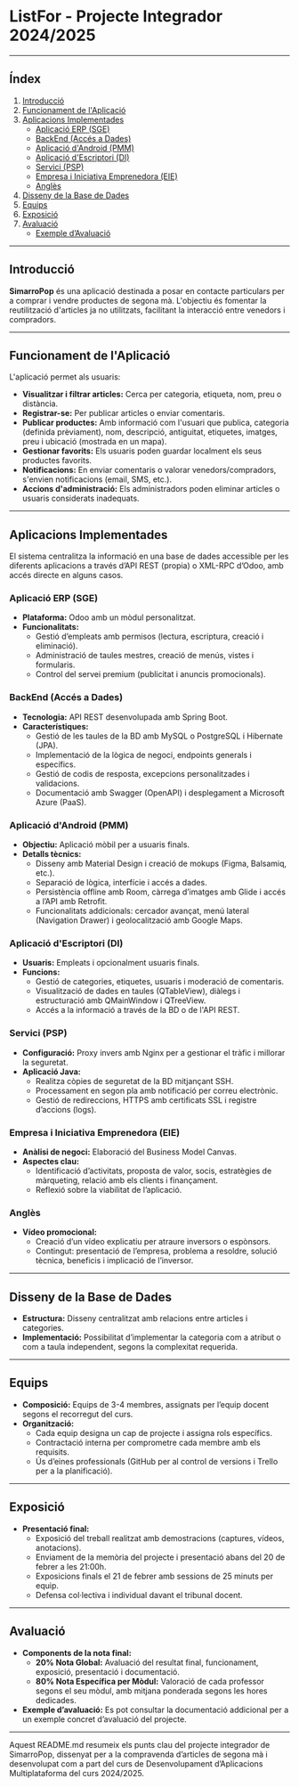 # ListFor - Projecte Integrador 2024/2025

---

## Índex

1. [Introducció](#introducció)
2. [Funcionament de l'Aplicació](#funcionament-de-laplicació)
3. [Aplicacions Implementades](#aplicacions-implementades)
   - [Aplicació ERP (SGE)](#aplicació-erp-sge)
   - [BackEnd (Accés a Dades)](#backend-accés-a-dades)
   - [Aplicació d'Android (PMM)](#aplicació-dandroid-pmm)
   - [Aplicació d'Escriptori (DI)](#aplicació-descriptori-di)
   - [Servici (PSP)](#servici-psp)
   - [Empresa i Iniciativa Emprenedora (EIE)](#empresa-i-iniciativa-emprenedora-eie)
   - [Anglès](#anglès)
4. [Disseny de la Base de Dades](#disseny-de-la-base-de-dades)
5. [Equips](#equips)
6. [Exposició](#exposició)
7. [Avaluació](#avaluació)
   - [Exemple d’Avaluació](#exemple-davaluació-del-projecte)

---

## Introducció

**SimarroPop** és una aplicació destinada a posar en contacte particulars per a comprar i vendre productes de segona mà. L'objectiu és fomentar la reutilització d'articles ja no utilitzats, facilitant la interacció entre venedors i compradors.

---

## Funcionament de l'Aplicació

L'aplicació permet als usuaris:
- **Visualitzar i filtrar articles:** Cerca per categoria, etiqueta, nom, preu o distància.
- **Registrar-se:** Per publicar articles o enviar comentaris.
- **Publicar productes:** Amb informació com l'usuari que publica, categoria (definida prèviament), nom, descripció, antiguitat, etiquetes, imatges, preu i ubicació (mostrada en un mapa).
- **Gestionar favorits:** Els usuaris poden guardar localment els seus productes favorits.
- **Notificacions:** En enviar comentaris o valorar venedors/compradors, s'envien notificacions (email, SMS, etc.).
- **Accions d'administració:** Els administradors poden eliminar articles o usuaris considerats inadequats.

---

## Aplicacions Implementades

El sistema centralitza la informació en una base de dades accessible per les diferents aplicacions a través d’API REST (propia) o XML-RPC d’Odoo, amb accés directe en alguns casos.

### Aplicació ERP (SGE)
- **Plataforma:** Odoo amb un mòdul personalitzat.
- **Funcionalitats:** 
  - Gestió d’empleats amb permisos (lectura, escriptura, creació i eliminació).
  - Administració de taules mestres, creació de menús, vistes i formularis.
  - Control del servei premium (publicitat i anuncis promocionals).

### BackEnd (Accés a Dades)
- **Tecnologia:** API REST desenvolupada amb Spring Boot.
- **Característiques:**
  - Gestió de les taules de la BD amb MySQL o PostgreSQL i Hibernate (JPA).
  - Implementació de la lògica de negoci, endpoints generals i específics.
  - Gestió de codis de resposta, excepcions personalitzades i validacions.
  - Documentació amb Swagger (OpenAPI) i desplegament a Microsoft Azure (PaaS).

### Aplicació d'Android (PMM)
- **Objectiu:** Aplicació mòbil per a usuaris finals.
- **Detalls tècnics:**
  - Disseny amb Material Design i creació de mokups (Figma, Balsamiq, etc.).
  - Separació de lògica, interfície i accés a dades.
  - Persistència offline amb Room, càrrega d’imatges amb Glide i accés a l’API amb Retrofit.
  - Funcionalitats addicionals: cercador avançat, menú lateral (Navigation Drawer) i geolocalització amb Google Maps.

### Aplicació d'Escriptori (DI)
- **Usuaris:** Empleats i opcionalment usuaris finals.
- **Funcions:**
  - Gestió de categories, etiquetes, usuaris i moderació de comentaris.
  - Visualització de dades en taules (QTableView), diàlegs i estructuració amb QMainWindow i QTreeView.
  - Accés a la informació a través de la BD o de l'API REST.

### Servici (PSP)
- **Configuració:** Proxy invers amb Nginx per a gestionar el tràfic i millorar la seguretat.
- **Aplicació Java:**
  - Realitza còpies de seguretat de la BD mitjançant SSH.
  - Processament en segon pla amb notificació per correu electrònic.
  - Gestió de redireccions, HTTPS amb certificats SSL i registre d’accions (logs).

### Empresa i Iniciativa Emprenedora (EIE)
- **Anàlisi de negoci:** Elaboració del Business Model Canvas.
- **Aspectes clau:**
  - Identificació d’activitats, proposta de valor, socis, estratègies de màrqueting, relació amb els clients i finançament.
  - Reflexió sobre la viabilitat de l’aplicació.

### Anglès
- **Vídeo promocional:**
  - Creació d’un vídeo explicatiu per atraure inversors o espònsors.
  - Contingut: presentació de l’empresa, problema a resoldre, solució tècnica, beneficis i implicació de l’inversor.

---

## Disseny de la Base de Dades

- **Estructura:** Disseny centralitzat amb relacions entre articles i categories.
- **Implementació:** Possibilitat d’implementar la categoria com a atribut o com a taula independent, segons la complexitat requerida.

---

## Equips

- **Composició:** Equips de 3-4 membres, assignats per l’equip docent segons el recorregut del curs.
- **Organització:**
  - Cada equip designa un cap de projecte i assigna rols específics.
  - Contractació interna per comprometre cada membre amb els requisits.
  - Ús d’eines professionals (GitHub per al control de versions i Trello per a la planificació).

---

## Exposició

- **Presentació final:**
  - Exposició del treball realitzat amb demostracions (captures, vídeos, anotacions).
  - Enviament de la memòria del projecte i presentació abans del 20 de febrer a les 21:00h.
  - Exposicions finals el 21 de febrer amb sessions de 25 minuts per equip.
  - Defensa col·lectiva i individual davant el tribunal docent.

---

## Avaluació

- **Components de la nota final:**
  - **20% Nota Global:** Avaluació del resultat final, funcionament, exposició, presentació i documentació.
  - **80% Nota Específica per Mòdul:** Valoració de cada professor segons el seu mòdul, amb mitjana ponderada segons les hores dedicades.
- **Exemple d’avaluació:** Es pot consultar la documentació addicional per a un exemple concret d’avaluació del projecte.

---

Aquest README.md resumeix els punts clau del projecte integrador de SimarroPop, dissenyat per a la compravenda d’articles de segona mà i desenvolupat com a part del curs de Desenvolupament d’Aplicacions Multiplataforma del curs 2024/2025.
